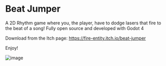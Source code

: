 # Beat Jumper

A 2D Rhythm game where you, the player, have to dodge lasers that fire to the beat of a song!
Fully open source and developed with Godot 4

Download from the Itch page: https://fire-entity.itch.io/beat-jumper

Enjoy!

![image](https://github.com/user-attachments/assets/40eff7e9-cbd3-41b7-b7e8-19b90372b085)
